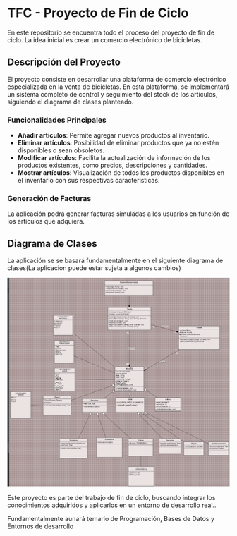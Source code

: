 # TFC - Proyecto de Fin de Ciclo

En este repositorio se encuentra todo el proceso del proyecto de fin de ciclo. La idea inicial es crear un comercio electrónico de bicicletas.

## Descripción del Proyecto

El proyecto consiste en desarrollar una plataforma de comercio electrónico especializada en la venta de bicicletas. En esta plataforma, se implementará un sistema completo de control y seguimiento del stock de los artículos, siguiendo el diagrama de clases planteado.

### Funcionalidades Principales

- **Añadir artículos**: Permite agregar nuevos productos al inventario.
- **Eliminar artículos**: Posibilidad de eliminar productos que ya no estén disponibles o sean obsoletos.
- **Modificar artículos**: Facilita la actualización de información de los productos existentes, como precios, descripciones y cantidades.
- **Mostrar artículos**: Visualización de todos los productos disponibles en el inventario con sus respectivas características.

### Generación de Facturas

La aplicación podrá generar facturas simuladas a los usuarios en función de los artículos que adquiera.

## Diagrama de Clases

La aplicación se se basará fundamentalmente en el siguiente diagrama de clases(La aplicacion puede estar sujeta a algunos cambios)

![Diagrama de Clases](DiagramaDeClasesProyecto.png)



Este proyecto es parte del trabajo de fin de ciclo, buscando integrar los conocimientos adquiridos y aplicarlos en un entorno de desarrollo real..

Fundamentalmente aunará temario de Programación, Bases de Datos y Entornos de desarrollo
